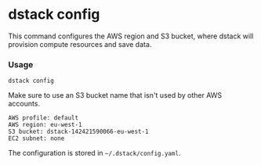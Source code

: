 # dstack config

This command configures the AWS region and S3 bucket, where dstack will provision compute resources and save data.

### Usage

```shell
dstack config
```

Make sure to use an S3 bucket name that isn't used by other AWS accounts.

```shell
AWS profile: default
AWS region: eu-west-1
S3 bucket: dstack-142421590066-eu-west-1
EC2 subnet: none
```

The configuration is stored in `~/.dstack/config.yaml`.